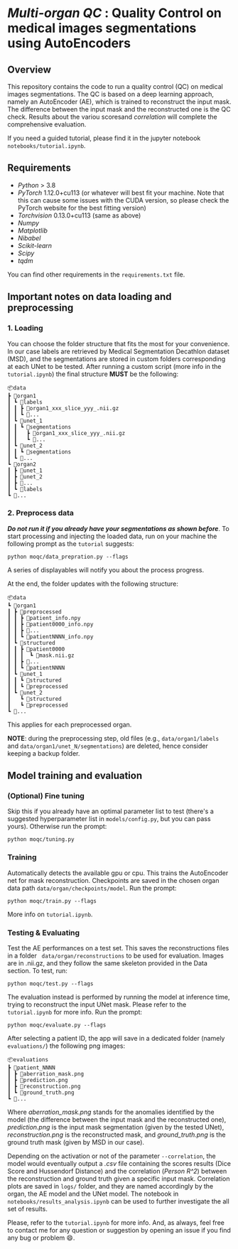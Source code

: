 # _Multi-organ QC_ : Quality Control on medical images segmentations using AutoEncoders

## Overview
This repository contains the code to run a quality control (QC) on medical images segmentations. The QC is based on a deep learning approach, namely an AutoEncoder (AE), which is trained to reconstruct the input mask. The difference between the input mask and the reconstructed one is the QC check. Results about the variou scoresand _correlation_ will complete the comprehensive evaluation.

If you need a guided tutorial, please find it in the jupyter notebook ```notebooks/tutorial.ipynb```.

## Requirements
* _Python_ > 3.8
* _PyTorch_ 1.12.0+cu113 (or whatever will best fit your machine. Note that this can cause some issues with the CUDA version, so please check the PyTorch website for the best fitting version)
* _Torchvision_ 0.13.0+cu113 (same as above)
* _Numpy_
* _Matplotlib_
* _Nibabel_
* _Scikit-learn_
* _Scipy_
* _tqdm_

You can find other requirements in the ```requirements.txt``` file. 

##  Important notes on data loading and preprocessing

### 1. Loading
You can choose the folder structure that fits the most for your convenience. In our case labels are retrieved by Medical Segmentation Decathlon dataset (MSD), and the segmentations are stored in custom folders corresponding at each UNet to be tested. After running a custom script (more info in the `tutorial.ipynb`) the final structure **MUST** be the following:

    📦data
    ┣ 📂organ1
    ┃ ┗ 📂labels
    ┃ ┃ ┣ 📜organ1_xxx_slice_yyy_.nii.gz
    ┃ ┃ ┗ 📜...
    ┃ ┗ 📂unet_1
    ┃ ┃ ┗ 📂segmentations
    ┃ ┃   ┣ 📜organ1_xxx_slice_yyy_.nii.gz
    ┃ ┃   ┗ 📜...
    ┃ ┗ 📂unet_2
    ┃ ┃ ┗ 📂segmentations
    ┃ ┗ 📂...
    ┗ 📂organ2
    ┃ ┣ 📂unet_1
    ┃ ┣ 📂unet_2
    ┃ ┣ 📂...
    ┃ ┗ 📂labels
    ┗ 📂...

### 2. Preprocess data
**_Do not run it if you already have your segmentations as shown before_**. To start processing and injecting the loaded data, run on your machine the following prompt as the `tutorial` suggests:
 ```
 python moqc/data_prepration.py --flags
 ```
A series of displayables will notify you about the process progress.

At the end, the folder updates with the following structure:

    📦data
    ┗ 📂organ1
    ┃ ┣ 📂preprocessed
    ┃ ┃ ┣ 📜patient_info.npy
    ┃ ┃ ┣ 📜patient0000_info.npy
    ┃ ┃ ┣ 📜...
    ┃ ┃ ┗ 📜patientNNNN_info.npy
    ┃ ┗ 📂structured
    ┃ ┃ ┣ 📂patient0000
    ┃ ┃ ┃  ┗ 📜mask.nii.gz
    ┃ ┃ ┣ 📂...
    ┃ ┃ ┗ 📂patientNNNN
    ┃ ┗ 📂unet_1
    ┃ ┃ ┗ 📂structured
    ┃ ┃ ┗ 📂preprocessed
    ┃ ┗ 📂unet_2
    ┃   ┗ 📂structured
    ┃   ┗ 📂preprocessed
    ┗ 📂...
    

This applies for each preprocessed organ. 

**NOTE**: during the preprocessing step, old files (e.g., `data/organ1/labels` and `data/organ1/unet_N/segmentations`) are deleted, hence consider keeping a backup folder.

## Model training and evaluation

### (Optional) Fine tuning
Skip this if you already have an optimal parameter list to test  (there's a suggested hyperparameter list in ```models/config.py```, but you can pass yours). Otherwise run the prompt:

```
python moqc/tuning.py
```

### Training
Automatically detects the available gpu or cpu. This trains the AutoEncoder net for mask reconstruction. Checkpoints are saved in the chosen organ data path ``` data/organ/checkpoints/model ```. Run the prompt:

```
python moqc/train.py --flags
```
More info on `tutorial.ipynb`.

### Testing & Evaluating
Test the AE performances on a test set. This saves the reconstructions files in a folder ``` data/organ/reconstructions``` to be used for evaluation. Images are in .nii.gz, and they follow the same skeleton provided in the Data section. To test, run:
```
python moqc/test.py --flags
```

The evaluation instead is performed by running the model at inference time, trying to reconstruct the input UNet mask. Please refer to the `tutorial.ipynb` for more info. Run the prompt:

```
python moqc/evaluate.py --flags
```

After selecting a patient ID, the app will save in a dedicated folder (namely ```evaluations/```) the following png images:

    📦evaluations
    ┣ 📂patient_NNNN
    ┃ ┣ 📜aberration_mask.png
    ┃ ┣ 📜prediction.png 
    ┃ ┣ 📜reconstruction.png
    ┃ ┗ 📜ground_truth.png
    ┗ 📂...


Where _aberration_mask.png_ stands for the anomalies identified by the model (the difference between the input mask and the reconstructed one), _prediction.png_ is the input mask segmentation (given by the tested UNet), _reconstruction.png_ is the reconstructed mask, and _ground_truth.png_ is the ground truth mask (given by MSD in our case).

Depending on the activation or not of the parameter `--correlation`, the model would eventually output a _.csv_ file containing the scores results (Dice Score and Hussendorf Distance) and the correlation (_Person R^2_) between the reconstruction and ground truth given a specific input mask. Correlation plots are saved in `logs/` folder, and they are named accordingly by the organ, the AE model and the UNet model. The notebook in `notebooks/results_analysis.ipynb` can be used to further investigate the all set of results.

Please, refer to the `tutorial.ipynb` for more info. And, as always, feel free to contact me for any question or suggestion by opening an issue if you find any bug or problem :smile:.





